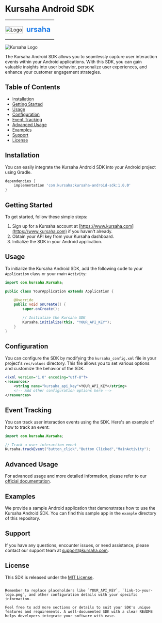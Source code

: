 # Kursaha Android SDK

<table cellpadding="0" cellspacing="0" border="0">
                              <tbody><tr>
                                 <td style="padding: 20px 0;">
                                    <img src="https://kursaha.com/content/images/icons/logo/logo-small128x128.png" alt="Logo" width="64" height="auto" style="display: block; width: 100%; max-width: 64px; margin: 0 auto;">
                                 </td>
                                 <td style="font-size: 24px; font-weight: 600; color: #0070E7; align-self: center;">ursaha</td>
                              </tr>
                           </tbody></table>

![Kursaha Logo](https://kursaha.com/content/images/icons/logo/logo-small128x128.png)

The Kursaha Android SDK allows you to seamlessly capture user interaction events within your Android
applications. With this SDK, you can gain valuable insights into user behavior, personalize user
experiences, and enhance your customer engagement strategies.

## Table of Contents

- [Installation](#installation)
- [Getting Started](#getting-started)
- [Usage](#usage)
- [Configuration](#configuration)
- [Event Tracking](#event-tracking)
- [Advanced Usage](#advanced-usage)
- [Examples](#examples)
- [Support](#support)
- [License](#license)

## Installation

You can easily integrate the Kursaha Android SDK into your Android project using Gradle.

```groovy
dependencies {
    implementation 'com.kursaha:kursaha-android-sdk:1.0.0'
}
```

## Getting Started

To get started, follow these simple steps:

1. Sign up for a Kursaha account at [https://www.kursaha.com](https://www.kursaha.com) if you
   haven't already.
2. Obtain your API key from your Kursaha dashboard.
3. Initialize the SDK in your Android application.

## Usage

To initialize the Kursaha Android SDK, add the following code to your `Application` class or your
main `Activity`:

```java
import com.kursaha.Kursaha;

public class YourApplication extends Application {

    @Override
    public void onCreate() {
        super.onCreate();

        // Initialize the Kursaha SDK
        Kursaha.initialize(this, "YOUR_API_KEY");
    }
}
```

## Configuration

You can configure the SDK by modifying the `kursaha_config.xml` file in your project's `res/values`
directory. This file allows you to set various options and customize the behavior of the SDK.

```xml
<?xml version="1.0" encoding="utf-8"?>
<resources>
    <string name="kursaha_api_key">YOUR_API_KEY</string>
    <!-- Add other configuration options here -->
</resources>
```

## Event Tracking

You can track user interaction events using the SDK. Here's an example of how to track an event:

```java
import com.kursaha.Kursaha;

// Track a user interaction event
Kursaha.trackEvent("button_click","Button Clicked","MainActivity");
```

## Advanced Usage

For advanced usage and more detailed information, please refer to
our [official documentation](https://docs.kursaha.com/android-sdk).

## Examples

We provide a sample Android application that demonstrates how to use the Kursaha Android SDK. You
can find this sample app in the `example` directory of this repository.

## Support

If you have any questions, encounter issues, or need assistance, please contact our support team
at [support@kursaha.com](mailto:support@kursaha.com).

## License

This SDK is released under the [MIT License](LICENSE).

```

Remember to replace placeholders like `YOUR_API_KEY`, `link-to-your-logo.png`, and other configuration details with your specific information.

Feel free to add more sections or details to suit your SDK's unique features and requirements. A well-documented SDK with a clear README helps developers integrate your software with ease.